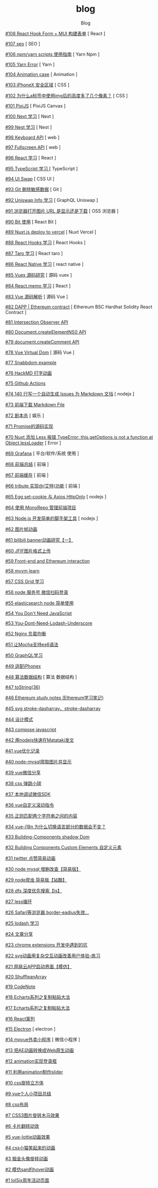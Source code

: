 <div align="center">
<h1>blog</h1>
<p>Blog</p>
</div>

[#108 React Hook Form + MUI 构建表单](https://github.com/xiaotiandada/blog/issues/108) [ React ]

[#107 seo](https://github.com/xiaotiandada/blog/issues/107) [ SEO ]

[#106 npm/yarn scripts 使用指南](https://github.com/xiaotiandada/blog/issues/106) [ Yarn  Npm ]

[#105 Yarn Error](https://github.com/xiaotiandada/blog/issues/105) [ Yarn ]

[#104 Animation case](https://github.com/xiaotiandada/blog/issues/104) [ Animation ]

[#103 iPhoneX 安全区域](https://github.com/xiaotiandada/blog/issues/103) [ CSS ]

[#102 为什么a标签中使用img后的高度多了几个像素？](https://github.com/xiaotiandada/blog/issues/102) [ CSS ]

[#101 PixiJS](https://github.com/xiaotiandada/blog/issues/101) [ PixiJS  Canvas ]

[#100 Next 学习](https://github.com/xiaotiandada/blog/issues/100) [ Next ]

[#99 Nest 学习](https://github.com/xiaotiandada/blog/issues/99) [ Nest ]

[#98 Keyboard API](https://github.com/xiaotiandada/blog/issues/98) [ web ]

[#97 Fullscreen API](https://github.com/xiaotiandada/blog/issues/97) [ web ]

[#96 React 学习](https://github.com/xiaotiandada/blog/issues/96) [ React ]

[#95 TypeScript 学习 ](https://github.com/xiaotiandada/blog/issues/95) [ TypeScript ]

[#94 UI Swap](https://github.com/xiaotiandada/blog/issues/94) [ CSS  UI ]

[#93 Git 删除敏感数据](https://github.com/xiaotiandada/blog/issues/93) [ Git ]

[#92 Uniswap Info 学习](https://github.com/xiaotiandada/blog/issues/92) [ GraphQL  Uniswap ]

[#91 浏览器打开图片 URL 是显示还是下载](https://github.com/xiaotiandada/blog/issues/91) [ OSS  浏览器 ]

[#90 Bit 使用](https://github.com/xiaotiandada/blog/issues/90) [ React  Bit ]

[#89 Nuxt.js deploy to vercel](https://github.com/xiaotiandada/blog/issues/89) [ Nuxt  Vercel ]

[#88 React Hooks 学习](https://github.com/xiaotiandada/blog/issues/88) [ React  Hooks ]

[#87 Taro 学习](https://github.com/xiaotiandada/blog/issues/87) [ React  taro ]

[#86 React Native 学习](https://github.com/xiaotiandada/blog/issues/86) [ react native ]

[#85 Vuex 源码研究](https://github.com/xiaotiandada/blog/issues/85) [ 源码  vuex ]

[#84 React.memo 学习](https://github.com/xiaotiandada/blog/issues/84) [ React ]

[#83 Vue 源码解析](https://github.com/xiaotiandada/blog/issues/83) [ 源码  Vue ]

[#82 DAPP | Ethereum contract](https://github.com/xiaotiandada/blog/issues/82) [ Ethereum  BSC  Hardhat  Solidity  React  Contract ]

[#81 Intersection Observer API](https://github.com/xiaotiandada/blog/issues/81) 

[#80 Document.createElementNS() API](https://github.com/xiaotiandada/blog/issues/80) 

[#79 document.createComment API](https://github.com/xiaotiandada/blog/issues/79) 

[#78 Vue Virtual Dom](https://github.com/xiaotiandada/blog/issues/78) [ 源码  Vue ]

[#77 Snabbdom example](https://github.com/xiaotiandada/blog/issues/77) 

[#76 HackMD 打字动画](https://github.com/xiaotiandada/blog/issues/76) 

[#75 Github Actions](https://github.com/xiaotiandada/blog/issues/75) 

[#74 140 行写一个自动生成 Issues 为 Markdown 文垱](https://github.com/xiaotiandada/blog/issues/74) [ nodejs ]

[#73 前端下载 Markdown File](https://github.com/xiaotiandada/blog/issues/73) 

[#72 剧本杀](https://github.com/xiaotiandada/blog/issues/72) [ 娱乐 ]

[#71 Promise的源码实现](https://github.com/xiaotiandada/blog/issues/71) 

[#70 Nuxt 添加 Less 报错 TypeError: this.getOptions is not a function at Object.lessLoader](https://github.com/xiaotiandada/blog/issues/70) [ Error ]

[#69 Grafana](https://github.com/xiaotiandada/blog/issues/69) [ 平台/软件/系统 使用 ]

[#68 前端总结](https://github.com/xiaotiandada/blog/issues/68) [ 前端 ]

[#67 前端缓存](https://github.com/xiaotiandada/blog/issues/67) [ 前端 ]

[#66 tribute 实现@(艾特)功能](https://github.com/xiaotiandada/blog/issues/66) [ 前端 ]

[#65 Egg set-cookie 与 Axios   HttpOnly](https://github.com/xiaotiandada/blog/issues/65) [ nodejs ]

[#64 使用 MonoRepo 管理前端项目](https://github.com/xiaotiandada/blog/issues/64) 

[#63 Node.js 开发简单的脚手架工具](https://github.com/xiaotiandada/blog/issues/63) [ nodejs ]

[#62 图片帧动画](https://github.com/xiaotiandada/blog/issues/62) 

[#61 bilibili banner动画研究【一】](https://github.com/xiaotiandada/blog/issues/61) 

[#60 JFIF图片格式上传](https://github.com/xiaotiandada/blog/issues/60) 

[#59 Front-end and Ethereum interaction](https://github.com/xiaotiandada/blog/issues/59) 

[#58  mvvm learn](https://github.com/xiaotiandada/blog/issues/58) 

[#57 CSS Grid 学习](https://github.com/xiaotiandada/blog/issues/57) 

[#56 node 服务号 微信扫码登录](https://github.com/xiaotiandada/blog/issues/56) 

[#55 elasticsearch node 简单使用](https://github.com/xiaotiandada/blog/issues/55) 

[#54 You Don't Need JavaScript](https://github.com/xiaotiandada/blog/issues/54) 

[#53  You-Dont-Need-Lodash-Underscore](https://github.com/xiaotiandada/blog/issues/53) 

[#52 Nginx 负载均衡](https://github.com/xiaotiandada/blog/issues/52) 

[#51 让Mocha支持es6语法](https://github.com/xiaotiandada/blog/issues/51) 

[#50 GraphQL学习](https://github.com/xiaotiandada/blog/issues/50) 

[#49 适配iPhonex](https://github.com/xiaotiandada/blog/issues/49) 

[#48 算法数据结构](https://github.com/xiaotiandada/blog/issues/48) [ 算法  数据结构 ]

[#47 toString(36)](https://github.com/xiaotiandada/blog/issues/47) 

[#46 Ethereum study notes (Ethereum学习笔记)](https://github.com/xiaotiandada/blog/issues/46) 

[#45 svg stroke-dasharray、stroke-dasharray](https://github.com/xiaotiandada/blog/issues/45) 

[#44 设计模式](https://github.com/xiaotiandada/blog/issues/44) 

[#43 compose javascript](https://github.com/xiaotiandada/blog/issues/43) 

[#42 用nodejs快速在Matataki发文](https://github.com/xiaotiandada/blog/issues/42) 

[#41 vue优化记录](https://github.com/xiaotiandada/blog/issues/41) 

[#40 node-mysql爬取图片并显示](https://github.com/xiaotiandada/blog/issues/40) 

[#39 vue微信分享](https://github.com/xiaotiandada/blog/issues/39) 

[#38 css 弹跳小球](https://github.com/xiaotiandada/blog/issues/38) 

[#37 本地调试微信SDK](https://github.com/xiaotiandada/blog/issues/37) 

[#36  vue自定义滚动指令](https://github.com/xiaotiandada/blog/issues/36) 

[#35 正则匹配两个字符串之间的内容](https://github.com/xiaotiandada/blog/issues/35) 

[#34  vue-i18n 为什么切换语言部分的数据会不变？](https://github.com/xiaotiandada/blog/issues/34) 

[#33 Building-Components shadow Dom](https://github.com/xiaotiandada/blog/issues/33) 

[#32 Building Components Custom Elements 自定义元素](https://github.com/xiaotiandada/blog/issues/32) 

[#31 twitter 点赞简易动画](https://github.com/xiaotiandada/blog/issues/31) 

[#30 node mysql 增删改查【简易版】](https://github.com/xiaotiandada/blog/issues/30) 

[#29 node爬虫 简易版【站酷】](https://github.com/xiaotiandada/blog/issues/29) 

[#28  dfs 深度优先搜索【js】](https://github.com/xiaotiandada/blog/issues/28) 

[#27 less循环](https://github.com/xiaotiandada/blog/issues/27) 

[#26 Safari等浏览器 border-eadius失效...](https://github.com/xiaotiandada/blog/issues/26) 

[#25 lodash 学习](https://github.com/xiaotiandada/blog/issues/25) 

[#24 文章分享](https://github.com/xiaotiandada/blog/issues/24) 

[#23 chrome extensions 开发中遇到的坑](https://github.com/xiaotiandada/blog/issues/23) 

[#22 svg动画用复杂交互动画改善用户体验-练习](https://github.com/xiaotiandada/blog/issues/22) 

[#21 网易云APP启动界面【模仿】](https://github.com/xiaotiandada/blog/issues/21) 

[#20 ShuffleanArray](https://github.com/xiaotiandada/blog/issues/20) 

[#19 CodeNote](https://github.com/xiaotiandada/blog/issues/19) 

[#18 Echarts系列之复制粘贴大法](https://github.com/xiaotiandada/blog/issues/18) 

[#17  Echarts系列之复制粘贴大法](https://github.com/xiaotiandada/blog/issues/17) 

[#16 React案列](https://github.com/xiaotiandada/blog/issues/16) 

[#15 Electron](https://github.com/xiaotiandada/blog/issues/15) [ electron ]

[#14 mpvue外卖小程序](https://github.com/xiaotiandada/blog/issues/14) [ 微信小程序 ]

[#13 把AE动画转换成Web原生动画](https://github.com/xiaotiandada/blog/issues/13) 

[#12  animation实现登录框](https://github.com/xiaotiandada/blog/issues/12) 

[#11 利用animation制作slider](https://github.com/xiaotiandada/blog/issues/11) 

[#10 css旋转立方体](https://github.com/xiaotiandada/blog/issues/10) 

[#9 vue个人小项目总结](https://github.com/xiaotiandada/blog/issues/9) 

[#8 css布局](https://github.com/xiaotiandada/blog/issues/8) 

[#7 CSS3图片旋转木马效果](https://github.com/xiaotiandada/blog/issues/7) 

[#6 卡片翻转动效](https://github.com/xiaotiandada/blog/issues/6) 

[#5 vue-lottie动画效果](https://github.com/xiaotiandada/blog/issues/5) 

[#4 css小猫笑起来的动画](https://github.com/xiaotiandada/blog/issues/4) 

[#3 掘金头像旋转动画](https://github.com/xiaotiandada/blog/issues/3) 

[#2 模仿san的hover动画](https://github.com/xiaotiandada/blog/issues/2) 

[#1 lolSix周年活动页面](https://github.com/xiaotiandada/blog/issues/1) 

